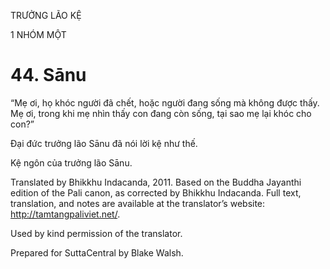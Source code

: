 TRƯỞNG LÃO KỆ

1 NHÓM MỘT

# 44\. Sānu

“Mẹ ơi, họ khóc người đã chết, hoặc người đang sống mà không được thấy. Mẹ ơi, trong khi mẹ nhìn thấy con đang còn sống, tại sao mẹ lại khóc cho con?”

Đại đức trưởng lão Sānu đã nói lời kệ như thế.

Kệ ngôn của trưởng lão Sānu.

Translated by Bhikkhu Indacanda, 2011. Based on the Buddha Jayanthi edition of the Pali canon, as corrected by Bhikkhu Indacanda. Full text, translation, and notes are available at the translator’s website: http://tamtangpaliviet.net/.

Used by kind permission of the translator.

Prepared for SuttaCentral by Blake Walsh.